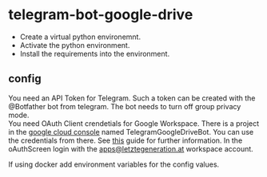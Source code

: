 ﻿# telegram-bot-google-drive

- Create a virtual python environemnt. 
- Activate the python environment. 
- Install the requirements into the environment.

## config

You need an API Token for Telegram. Such a token can be created with the @Botfather bot from telegram. The bot needs to turn off group privacy mode. <br>
You need OAuth Client crendetials for Google Workspace. There is a project in the [google cloud console](https://console.cloud.google.com/) named TelegramGoogleDriveBot. You can use the credentials from there. See [this](https://developers.google.com/drive/api/quickstart/python) guide for further information. In the oAuthScreen login with the apps@letztegeneration.at workspace account.

If using docker add environment variables for the config values.
